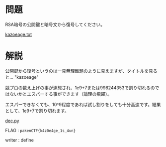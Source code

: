 # 問題

RSA暗号の公開鍵と暗号文から復号してください。

[kazoeage.txt](./kazoeage.txt)

# 解説

公開鍵から復号というのは一見無理難題のように見えますが、タイトルを見ると... "kazoeage"

競プロの数え上げの事が連想され、1e9+7または998244353で割り切れるのではないかとエスパーする事ができます（論理の飛躍）。

エスパーできなくても、10^9程度であれば試し割りをしても十分高速です。結果として、1e9+7で割り切れます。

[dec.py](./dec.py)

FLAG : ```pakenCTF{k4z0e4ge_1s_4un}```

writer : define